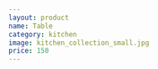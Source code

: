 ```yaml
---
layout: product
name: Table
category: kitchen
image: kitchen_collection_small.jpg
price: 150
---
```

